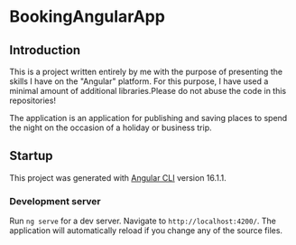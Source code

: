 # BookingAngularApp

## Introduction
This is a project written entirely by me with the purpose of presenting the skills I have on the "Angular" platform. For this purpose, I have used a minimal amount of additional libraries.Please do not abuse the code in this repositories!

The application is an application for publishing and saving places to spend the night on the occasion of a holiday or business trip.




## Startup
This project was generated with [Angular CLI](https://github.com/angular/angular-cli) version 16.1.1.

### Development server

Run `ng serve` for a dev server. Navigate to `http://localhost:4200/`. The application will automatically reload if you change any of the source files.
